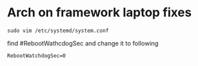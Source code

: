 # Arch on framework laptop fixes
```
sudo vim /etc/systemd/system.conf
```
find #RebootWathcdogSec and change it to following
```
RebootWatchdogSec=0
```

